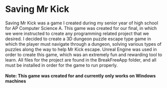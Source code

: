 # Saving Mr Kick
<p>
  Saving Mr Kick was a game I created during my senior year of high school for AP Computer Science A. This game was created for our final, in which we were instructed to create any programming related project that we desired. I decided to create a 3D dungeon puzzle escape type game in which the player must navigate through a dungeon, solving various types of puzzles along the way to help Mr Kick escape. Unreal Engine was used in order to create this game, which was an extremely fun and rewarding tool to learn. All files for the project are found in the BreakFreeApp folder, and all must be installed in order for the game to run properly. <br> <br>
<strong>Note: This game was created for and currently only works on Windows machines</strong>
</p>
